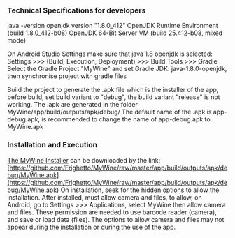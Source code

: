 ### Technical Specifications for developers

java -version
openjdk version "1.8.0_412"
OpenJDK Runtime Environment (build 1.8.0_412-b08)
OpenJDK 64-Bit Server VM (build 25.412-b08, mixed mode)

On Android Studio Settings make sure that java 1.8 openjdk is selected:
Settings >>> (Build, Execution, Deployment) >>> Build Tools >>> Gradle
Select the Gradle Project "MyWine" and set Gradle JDK: java-1.8.0-openjdk, then synchronise project with gradle files

Build the project to generate the .apk file which is the installer of the app, before build, set build variant to "debug", the build variant "release" is not working.
The .apk are generated in the folder MyWine/app/build/outputs/apk/debug/
The default name of the .apk is app-debug.apk, is recommended to change the name of app-debug.apk to MyWine.apk


### Installation and Execution

[The MyWine Installer](https://github.com/Frighetto/MyWine/raw/master/app/build/outputs/apk/debug/MyWine.apk) can be downloaded by the link: [https://github.com/Frighetto/MyWine/raw/master/app/build/outputs/apk/debug/MyWine.apk](https://github.com/Frighetto/MyWine/raw/master/app/build/outputs/apk/debug/MyWine.apk)
On installation, seek for the hidden options to allow the installation.
After installed, must allow camera and files, to allow, on Android, go to Settings >>> Applications, select MyWine then allow camera and files.
These permission are needed to use barcode reader (camera), and save or load data (files).
The options to allow camera and files may not appear during the installation or during the use of the app.
